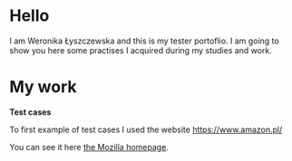 # Hello
I am Weronika Łyszczewska and this is my tester portoflio. 
I am going to show you here some practises I acquired during my studies and work.


# My work
<b>Test cases</b>

To first example of test cases I used the website https://www.amazon.pl/
<p>
  You can see it here
  <a href=https://docs.google.com/document/d/1mkn7lvO_PRuqMvtfIe_QAo3zQf-0UvaEugPO7P3Q_tQ/edit?usp=sharing">the Mozilla homepage</a>.
</p>
